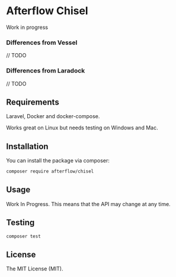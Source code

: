 # Afterflow Chisel

Work in progress

### Differences from Vessel

// TODO

### Differences from Laradock

// TODO

## Requirements

Laravel, Docker and docker-compose.

Works great on Linux but needs testing on Windows and Mac.

## Installation

You can install the package via composer:

```bash
composer require afterflow/chisel
```

## Usage

Work In Progress. This means that the API may change at any time.

## Testing

```bash
composer test
```

## License

The MIT License (MIT).
